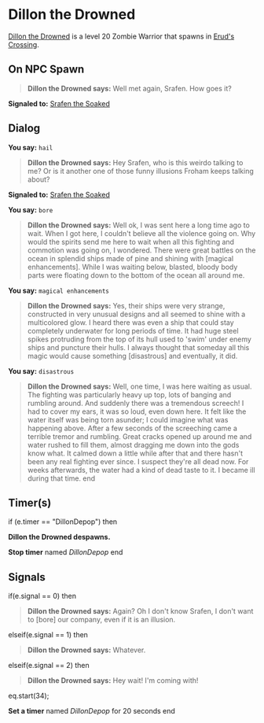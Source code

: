 # Dillon the Drowned



[Dillon the Drowned](/npc/98051) is a level 20 Zombie Warrior that spawns in [Erud's Crossing](/zone/98).



## On NPC Spawn

>**Dillon the Drowned says:** Well met again, Srafen. How goes it?

**Signaled to:**  [Srafen the Soaked](/npc/98046)


## Dialog

**You say:** `hail`



>**Dillon the Drowned says:** Hey Srafen, who is this weirdo talking to me? Or is it another one of those funny illusions Froham keeps talking about?


**Signaled to:**  [Srafen the Soaked](/npc/98046)

**You say:** `bore`



>**Dillon the Drowned says:** Well ok, I was sent here a long time ago to wait. When I got here, I couldn't believe all the violence going on. Why would the spirits send me here to wait when all this fighting and commotion was going on, I wondered. There were great battles on the ocean in splendid ships made of pine and shining with [magical enhancements]. While I was waiting below, blasted, bloody body parts were floating down to the bottom of the ocean all around me.

**You say:** `magical enhancements`



>**Dillon the Drowned says:** Yes, their ships were very strange, constructed in very unusual designs and all seemed to shine with a multicolored glow. I heard there was even a ship that could stay completely underwater for long periods of time. It had huge steel spikes protruding from the top of its hull used to 'swim' under enemy ships and puncture their hulls. I always thought that someday all this magic would cause something [disastrous] and eventually, it did.

**You say:** `disastrous`



>**Dillon the Drowned says:** Well, one time, I was here waiting as usual. The fighting was particularly heavy up top, lots of banging and rumbling around. And suddenly there was a tremendous screech! I had to cover my ears, it was so loud, even down here. It felt like the water itself was being torn asunder; I could imagine what was happening above. After a few seconds of the screeching came a terrible tremor and rumbling. Great cracks opened up around me and water rushed to fill them, almost dragging me down into the gods know what. It calmed down a little while after that and there hasn't been any real fighting ever since. I suspect they're all dead now. For weeks afterwards, the water had a kind of dead taste to it. I became ill during that time.
end



## Timer(s)

if (e.timer == "DillonDepop") then


**Dillon the Drowned despawns.**


**Stop timer** named *DillonDepop*
end



## Signals

if(e.signal == 0) then


>**Dillon the Drowned says:** Again? Oh I don't know Srafen, I don't want to [bore] our company, even if it is an illusion.

elseif(e.signal == 1) then


>**Dillon the Drowned says:** Whatever.

elseif(e.signal == 2) then


>**Dillon the Drowned says:** Hey wait! I'm coming with!


eq.start(34);


**Set a timer** named *DillonDepop* for 20 seconds
end

